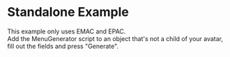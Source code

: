 # Standalone Example
This example only uses EMAC and EPAC.  
Add the MenuGenerator script to an object that's not a child of your avatar, fill out the fields and press "Generate".  